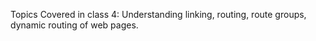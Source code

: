 Topics Covered in class 4: 
Understanding linking, routing, route groups, dynamic routing of web pages.
